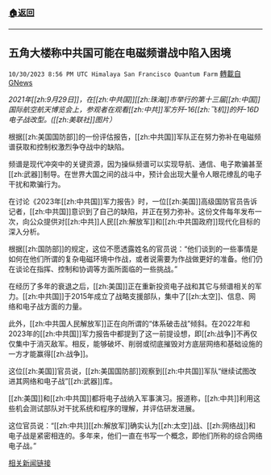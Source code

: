 ###  [:house:返回](README.md)
---


## 五角大楼称中共国可能在电磁频谱战中陷入困境
`10/30/2023 8:56 PM UTC Himalaya San Francisco Quantum Farm` [轉載自GNews](https://gnews.org/articles/1900771)

*2021年[[zh:9月29日]]，在[[zh:中共国]][[zh:珠海]]市举行的第十三届[[zh:中国]]国际航空航天博览会上，参观者在观看[[zh:中共]]军方歼-16[[zh:飞机]]的歼-16D电子战改型。([[zh:美联社]]图片）*

根据[[zh:美国国防部]]的一份评估报告，[[zh:中共国]]军队正在努力弥补在电磁频谱获取和控制权激烈争夺战中的缺陷。

频谱是现代冲突中的关键资源，因为操纵频谱可以实现导航、通信、电子欺骗甚至[[zh:武器]]制导。在世界大国之间的战斗中，预计会出现大量令人眼花缭乱的电子干扰和欺骗行为。

在讨论《2023年[[zh:中共国]]军力报告》时，一位[[zh:美国]]高级国防官员告诉记者，[[zh:中共国]]意识到了自己的缺陷，并正在努力弥补。这份文件每年发布一次，向公众提供对[[zh:中共]]人民[[zh:解放军]]和[[zh:中共国政府]]现代化目标的深入分析。

根据[[zh:国防部]]的规定，这位不愿透露姓名的官员说：“他们谈到的一些事情是如何在他们所谓的复杂电磁环境中作战，或者说需要为作战做更好的准备。他们仍在谈论在指挥、控制和协调等方面所面临的一些挑战。”

在经历了多年的衰退之后，[[zh:美国]]正在重新投资电子战和其它与频谱相关的军力。[[zh:中共国]]于2015年成立了战略支援部队，集中了[[zh:太空]]、信息、网络和电子战方面的力量。

此外，[[zh:中共国人民解放军]]正在向所谓的“体系破击战”倾斜。在2022年和2023年的[[zh:中共国]]军力报告中都提到了这一前提设想，即[[zh:战争]]不再仅仅集中于消灭敌军。相反，能够破坏、削弱或彻底摧毁对方底层网络和基础设施的一方才能赢得[[zh:战争]]。

这位[[zh:美国]]官员说，[[zh:美国国防部]]观察到[[zh:中共国]]军队“继续试图改进其网络和电子战”[[zh:武器]]库。

[[zh:美国]]和[[zh:中共国]]都将电子战纳入军事演习。报道称，[[zh:中共]]利用这些机会测试部队对干扰系统和程序的理解，并评估研发进展。

这位官员说：“[[zh:中共]][[zh:解放军]]确实认为[[zh:太空]]战、[[zh:网络战]]和电子战是紧密相连的。多年来，他们一直在书写一个概念，即他们所称的综合网络电子战。”

[相关新闻链接](https://www.defensenews.com/electronic-warfare/2023/10/23/china-may-struggle-in-electromagnetic-spectrum-fighting-pentagon-says/)
